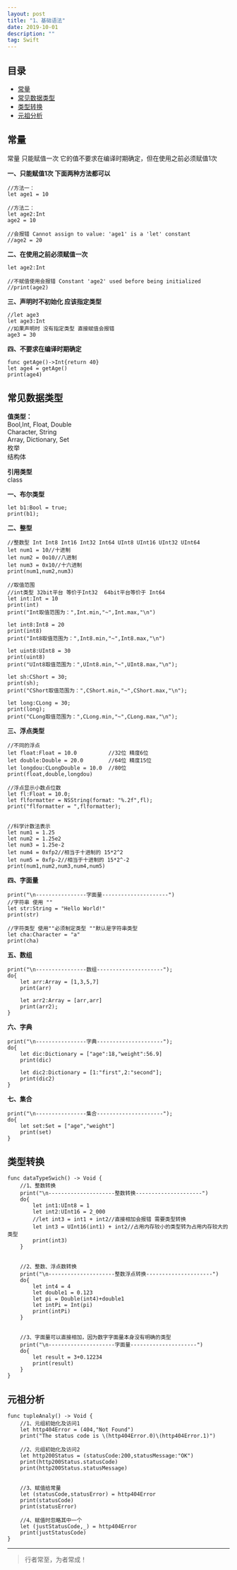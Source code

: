 ```yaml
---
layout: post
title: "1、基础语法"
date: 2019-10-01
description: ""
tag: Swift
---
```







## 目录

* [常量](#content1)
* [常见数据类型](#content2)
* [类型转换](#content3)
* [元祖分析](#content4)



<!-- ************************************************ -->
## <a id="content1"></a>常量

常量
只能赋值一次
它的值不要求在编译时期确定，但在使用之前必须赋值1次


**一、只能赋值1次 下面两种方法都可以**

```
//方法一：
let age1 = 10

//方法二：
let age2:Int
age2 = 10

//会报错 Cannot assign to value: 'age1' is a 'let' constant
//age2 = 20 
```


**二、在使用之前必须赋值一次**

```
let age2:Int

//不赋值使用会报错 Constant 'age2' used before being initialized
//print(age2)
```

**三、声明时不初始化 应该指定类型**

```
//let age3
let age3:Int
//如果声明时 没有指定类型 直接赋值会报错
age3 = 30
```


**四、不要求在编译时期确定**

```
func getAge()->Int{return 40}
let age4 = getAge()
print(age4)
```




<!-- ************************************************ -->
## <a id="content2"></a>常见数据类型



**值类型：**      
    Bool,Int, Float, Double           
    Character, String       
    Array, Dictionary, Set   
    枚举          
    结构体               
       

**引用类型**        
    class       

**一、布尔类型**

```
let b1:Bool = true;
print(b1);
```

**二、整型**

```
//整数型 Int Int8 Int16 Int32 Int64 UInt8 UInt16 UInt32 UInt64
let num1 = 10//十进制
let num2 = 0o10//八进制
let num3 = 0x10//十六进制
print(num1,num2,num3)

//取值范围
//int类型 32bit平台 等价于Int32  64bit平台等价于 Int64
let int:Int = 10
print(int)
print("Int取值范围为：",Int.min,"~",Int.max,"\n")

let int8:Int8 = 20
print(int8)
print("Int8取值范围为：",Int8.min,"~",Int8.max,"\n")

let uint8:UInt8 = 30
print(uint8)
print("UInt8取值范围为：",UInt8.min,"~",UInt8.max,"\n");

let sh:CShort = 30;
print(sh);
print("CShort取值范围为：",CShort.min,"~",CShort.max,"\n");

let long:CLong = 30;
print(long);
print("CLong取值范围为：",CLong.min,"~",CLong.max,"\n");
```

**三、浮点类型**

```
//不同的浮点
let float:Float = 10.0          //32位 精度6位
let double:Double = 20.0        //64位 精度15位
let longdou:CLongDouble = 10.0  //80位
print(float,double,longdou)

//浮点显示小数点位数
let fl:Float = 10.0;
let flformatter = NSString(format: "%.2f",fl);
print("flformatter = ",flformatter);


//科学计数法表示
let num1 = 1.25
let num2 = 1.25e2
let num3 = 1.25e-2
let num4 = 0xfp2//相当于十进制的 15*2^2
let num5 = 0xfp-2//相当于十进制的 15*2^-2
print(num1,num2,num3,num4,num5)

```


**四、字面量**

```
print("\n----------------字面量---------------------")
//字符串 使用 ""
let str:String = "Hello World!"
print(str)

//字符类型 使用""必须制定类型 ""默认是字符串类型
let cha:Character = "a"
print(cha)
```


**五、数组**

```
print("\n----------------数组---------------------");
do{
    let arr:Array = [1,3,5,7]
    print(arr)
    
    let arr2:Array = [arr,arr]
    print(arr2);
}
```


**六、字典**

```
print("\n----------------字典---------------------");
do{
    let dic:Dictionary = ["age":18,"weight":56.9]
    print(dic)
    
    let dic2:Dictionary = [1:"first",2:"second"];
    print(dic2)
}
```

**七、集合**

```
print("\n----------------集合---------------------");
do{
    let set:Set = ["age","weight"]
    print(set)
}
```


<!-- ************************************************ -->
## <a id="content3"></a>类型转换

```
func dataTypeSwich() -> Void {
    //1、整数转换
    print("\n---------------------整数转换---------------------")
    do{
        let int1:UInt8 = 1
        let int2:UInt16 = 2_000
        //let int3 = int1 + int2//直接相加会报错 需要类型转换
        let int3 = UInt16(int1) + int2//占用内存较小的类型转为占用内存较大的类型
        print(int3)
    }

    
    //2、整数、浮点数转换
    print("\n---------------------整数浮点转换---------------------")
    do{
        let int4 = 4
        let double1 = 0.123
        let pi = Double(int4)+double1
        let intPi = Int(pi)
        print(intPi)
    }

    
    //3、字面量可以直接相加，因为数字字面量本身没有明确的类型
    print("\n---------------------字面量---------------------")
    do{
        let result = 3+0.12234
        print(result)
    }
}
```




<!-- ************************************************ -->
## <a id="content4"></a>元祖分析


```
func tupleAnaly() -> Void {
    //1、元组初始化及访问1
    let http404Error = (404,"Not Found")
    print("The status code is \(http404Error.0)\(http404Error.1)")

    //2、元组初始化及访问2
    let http200Status = (statusCode:200,statusMessage:"OK")
    print(http200Status.statusCode)
    print(http200Status.statusMessage)


    //3、赋值给常量
    let (statusCode,statusError) = http404Error
    print(statusCode)
    print(statusError)

    //4、赋值时忽略其中一个
    let (justStatusCode,_) = http404Error
    print(justStatusCode)
}
```



----------
>  行者常至，为者常成！



